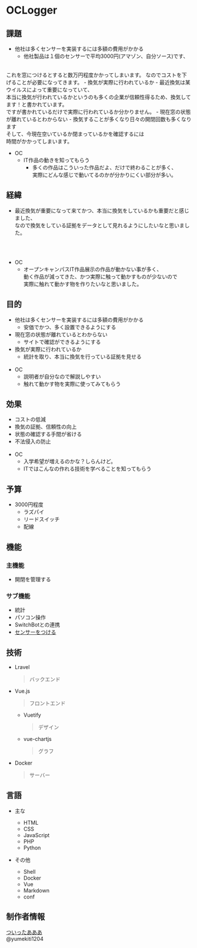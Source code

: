 # OCLogger

## 課題
- 他社は多くセンサーを実装するには多額の費用がかかる
  - 他社製品は１個のセンサーで平均3000円(アマゾン、自分ソース)です、
<br>
    これを窓につけるとすると数万円程度かかってしまいます。
    なのでコストを下げることが必要になってきます。
- 換気が実際に行われているか
  - 最近換気は某ウイルスによって重要になっていて、 <br>
    本当に換気が行われているかというのも多くの企業が信頼性得るため、換気してます！と書かれています。<br>
    ですが書かれているだけで実際に行われているか分かりません。
- 現在窓の状態が離れているとわからない
  - 換気することが多くなり日々の開閉回数も多くなります<br>
    そして、今現在空いているか閉まっているかを確認するには<br>
    時間がかかってしまいます。

- OC
  - IT作品の動きを知ってもらう
    - 多くの作品はこういった作品だよ、だけで終わることが多く、<br>
      実際にどんな感じで動いてるのかが分かりにくい部分が多い。

## 経緯
- 最近換気が重要になって来てかつ、本当に換気をしているかも重要だと感じました、<br>
  なので換気をしている証拠をデータとして見れるようにしたいなと思いました。<br>
  <!-- そして換気をするにあたって開閉回数も増え、閉め忘れが起こる可能性が増えると思います。<br>
  なのでそれを解決し、管理をできるようにしたいなと思いました。<br>
  ですがそれは既存のデバイスで解決することができます<br>
  そして既存デバイスで解決しようとすると費用がかなかかります(ソース上記参考)<br>
  なので安価で済まそうと考え実装しようとしました。 -->
  <!-- 何書いてるんだワイおいおい -->
<br><br>
- OC
  - オープンキャンパスIT作品展示の作品が動かない事が多く、<br>
    動く作品が減ってきた、かつ実際に触って動かすものが少ないので<br>
    実際に触れて動かす物を作りたいなと思いました。

## 目的
- 他社は多くセンサーを実装するには多額の費用がかかる
  - 安価でかつ、多く設置できるようにする
- 現在窓の状態が離れているとわからない
  - サイトで確認ができるようにする
- 換気が実際に行われているか
  - 統計を取り、本当に換気を行っている証拠を見せる
<br><br>
- OC
  - 説明者が自分なので解説しやすい
  - 触れて動かす物を実際に使ってみてもらう

## 効果
- コストの低減
- 換気の証拠、信頼性の向上
- 状態の確認する手間が省ける
- 不法侵入の防止
<br><br>
- OC
  - 入学希望が増えるのかな？しらんけど。
  - ITではこんなの作れる技術を学べることを知ってもらう

## 予算

- 3000円程度
  - ラズパイ
  - リードスイッチ
  - 配線

## 機能

### 主機能

- 開閉を管理する

### サブ機能

- 統計
- パソコン操作
- SwitchBotとの連携
- [センサーをつける](https://www.amazon.co.jp/Reland-Sun-MG811-%E4%BA%8C%E9%85%B8%E5%8C%96%E7%82%AD%E7%B4%A0%E3%82%BB%E3%83%B3%E3%82%B5%E3%83%BC%E3%80%81-%E3%82%BB%E3%83%B3%E3%82%B5%E3%83%BC%E3%80%81%E3%82%AC%E3%82%B9%E3%82%BB%E3%83%B3%E3%82%B5%E3%83%BC%E3%83%A2%E3%82%B8%E3%83%A5%E3%83%BC%E3%83%AB/dp/B083W7JLCD/ref=sr_1_24?__mk_ja_JP=%E3%82%AB%E3%82%BF%E3%82%AB%E3%83%8A&dchild=1&keywords=co2%E3%82%BB%E3%83%B3%E3%82%B5%E3%83%BC%E3%83%A2%E3%82%B8%E3%83%A5%E3%83%BC%E3%83%AB&qid=1624430820&sr=8-24)

## 技術

- Lravel
  > バックエンド
- Vue.js
  > フロントエンド
  - Vuetify 
    > デザイン
  - vue-chartjs
    > グラフ
- Docker
  > サーバー

## 言語

- 主な
  - HTML
  - CSS
  - JavaScript
  - PHP
  - Python

- その他
  - Shell
  - Docker
  - Vue
  - Markdown
  - conf

## 制作者情報

[ついったあああ](https://twitter.com/yumekiti1204)
<br>
@yumekiti1204